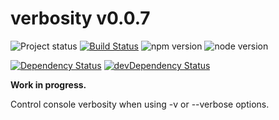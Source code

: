 # verbosity v0.0.7

![Project status](http://img.shields.io/badge/status-alpha-red.svg?style=flat) [![Build Status](http://img.shields.io/travis/MarkGriffiths/verbosity.svg?branch=master&style=flat)](https://travis-ci.org/MarkGriffiths/verbosity) ![npm version](https://img.shields.io/npm/v/verbosity.svg?style=flat) ![node version](https://img.shields.io/node/v/verbosity.svg?style=flat)

[![Dependency Status](http://img.shields.io/david/MarkGriffiths/verbosity.svg?style=flat)](https://david-dm.org/MarkGriffiths/verbosity) [![devDependency Status](http://img.shields.io/david/dev/MarkGriffiths/verbosity.svg?style=flat)](https://david-dm.org/MarkGriffiths/verbosity#info=devDependencies) 

__Work in progress.__

Control console verbosity when using -v or --verbose options.
